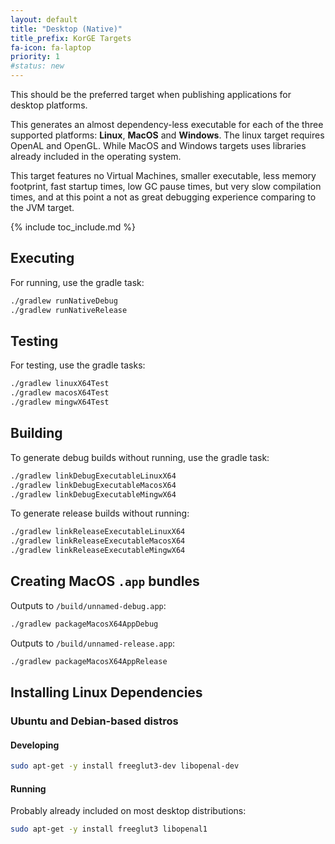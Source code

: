 ```yaml
---
layout: default
title: "Desktop (Native)"
title_prefix: KorGE Targets
fa-icon: fa-laptop
priority: 1
#status: new
---
```


This should be the preferred target when publishing applications for desktop platforms.

This generates an almost dependency-less executable for each of the three supported platforms:
**Linux**, **MacOS** and **Windows**.
The linux target requires OpenAL and OpenGL.
While MacOS and Windows targets uses libraries already included in the operating system.

This target features no Virtual Machines, smaller executable, less memory footprint,
fast startup times, low GC pause times, but very slow compilation times,
and at this point a not as great debugging experience comparing to the JVM target.

{% include toc_include.md %}

## Executing

For running, use the gradle task:

```bash
./gradlew runNativeDebug
./gradlew runNativeRelease
```

## Testing

For testing, use the gradle tasks:

```bash
./gradlew linuxX64Test
./gradlew macosX64Test
./gradlew mingwX64Test
```

## Building

To generate debug builds without running, use the gradle task:

```bash
./gradlew linkDebugExecutableLinuxX64
./gradlew linkDebugExecutableMacosX64
./gradlew linkDebugExecutableMingwX64
```

To generate release builds without running:

```bash
./gradlew linkReleaseExecutableLinuxX64
./gradlew linkReleaseExecutableMacosX64
./gradlew linkReleaseExecutableMingwX64
```

## Creating MacOS `.app` bundles

Outputs to `/build/unnamed-debug.app`:

```bash
./gradlew packageMacosX64AppDebug
```

Outputs to `/build/unnamed-release.app`:

```bash
./gradlew packageMacosX64AppRelease
```


## Installing Linux Dependencies

### Ubuntu and Debian-based distros

#### Developing

```bash
sudo apt-get -y install freeglut3-dev libopenal-dev
```

#### Running

Probably already included on most desktop distributions:

```bash
sudo apt-get -y install freeglut3 libopenal1
```

